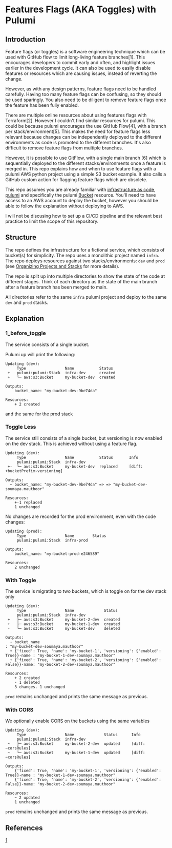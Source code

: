 # Features Flags (AKA Toggles) with Pulumi

## Introduction

Feature flags (or toggles) is a software engineering technique which can be used with GitHub flow to limit long-living feature branches[1]. This encourages developers to commit early and often, and highlight issues earlier in the development cycle. It can also be used to easily disable features or resources which are causing issues, instead of reverting the change. 

However, as with any design patterns, feature flags need to be handled carefully. Having too many feature flags can be confusing, so they should be used sparingly. You also need to be diligent to remove feature flags once the feature has been fully enabled.

There are multiple online resources about using features flags with Terraform[2]. However I couldn't find similar resources for pulumi. This could be because pulumi encourages the use GitHub Flow[4], with a branch per stack/environment[5]. This makes the need for feature flags less relevant because changes can be independently deployed to the different environments as code is promoted to the different branches. It's also difficult to remove feature flags from multiple branches.

However, it is possible to use GitFlow, with a single main branch [6] which is sequentially deployed to the different stacks/environments once a feature is merged in. This repo explains how and when to use feature flags with a pulumi AWS python project using a simple S3 bucket example. It also calls a GitHub custom action for flagging feature flags which are obsolete.

This repo assumes you are already familiar with [infrastructure as code](), [pulumi](https://www.pulumi.com/docs/) and specifically the pulumi [Bucket](https://www.pulumi.com/registry/packages/aws/api-docs/s3/bucket/) resource. You'll need to have access to an AWS account to deploy the bucket, however you should be able to follow the explanation without deploying to AWS. 

I will not be discusing how to set up a CI/CD pipeline and the relevant best practice to limit the scope of this repository.

## Structure

The repo defines the infrastructure for a fictional service, which consists of bucket(s) for simplicity. The repo uses a monolithic project named `infra`. The repo deploys resources against two stacks/environments: `dev` and `prod` (see [Organizing Projects and Stacks](https://www.pulumi.com/docs/guides/organizing-projects-stacks/) for more details).

The repo is split up into multiple directories to show the state of the code at different stages. Think of each directory as the state of the main branch after a feature branch has been merged to main. 

All directories refer to the same `infra` pulumi project and deploy to the same `dev` and `prod` stacks.

## Explanation

### 1_before_toggle

The service consists of a single bucket. 

Pulumi up will print the following:

```
Updating (dev):
     Type                 Name           Status      
 +   pulumi:pulumi:Stack  infra-dev      created     
 +   └─ aws:s3:Bucket     my-bucket-dev  created     
 
Outputs:
    bucket_name: "my-bucket-dev-9be74da"

Resources:
    + 2 created
```

and the same for the prod stack

### Toggle Less

The service still consists of a single bucket, but versioning is now enabled on the dev stack. This is achieved without using a feature flag.

```
Updating (dev):
     Type                 Name           Status       Info
     pulumi:pulumi:Stack  infra-dev                   
 +-  └─ aws:s3:Bucket     my-bucket-dev  replaced     [diff: +bucketPrefix~versioning]
 
Outputs:
  ~ bucket_name: "my-bucket-dev-9be74da" => => "my-bucket-dev-soumaya.mauthoor"

Resources:
    +-1 replaced
    1 unchanged
```

No changes are recorded for the prod environment, even with the code changes:

```
Updating (prod):
     Type                 Name        Status     
     pulumi:pulumi:Stack  infra-prod             
 
Outputs:
    bucket_name: "my-bucket-prod-e246589"

Resources:
    2 unchanged
```

### With Toggle

The service is migrating to two buckets, which is toggle on for the dev stack only

```
Updating (dev):
     Type                 Name             Status      
     pulumi:pulumi:Stack  infra-dev                    
 +   ├─ aws:s3:Bucket     my-bucket-2-dev  created     
 +   ├─ aws:s3:Bucket     my-bucket-1-dev  created     
 -   └─ aws:s3:Bucket     my-bucket-dev    deleted     
 
Outputs:
  - bucket_name                                                                  : "my-bucket-dev-soumaya.mauthoor"
  + {'fixed': True, 'name': 'my-bucket-1', 'versioning': {'enabled': True}}-name : "my-bucket-1-dev-soumaya.mauthoor"
  + {'fixed': True, 'name': 'my-bucket-2', 'versioning': {'enabled': False}}-name: "my-bucket-2-dev-soumaya.mauthoor"

Resources:
    + 2 created
    - 1 deleted
    3 changes. 1 unchanged
```

`prod` remains unchanged and prints the same message as previous.

### With CORS

We optionally enable CORS on the buckets using the same variables

```
Updating (dev):
     Type                 Name             Status      Info
     pulumi:pulumi:Stack  infra-dev                    
 ~   ├─ aws:s3:Bucket     my-bucket-2-dev  updated     [diff: ~corsRules]
 ~   └─ aws:s3:Bucket     my-bucket-1-dev  updated     [diff: ~corsRules]
 
Outputs:
    {'fixed': True, 'name': 'my-bucket-1', 'versioning': {'enabled': True}}-name : "my-bucket-1-dev-soumaya.mauthoor"
    {'fixed': True, 'name': 'my-bucket-2', 'versioning': {'enabled': False}}-name: "my-bucket-2-dev-soumaya.mauthoor"

Resources:
    ~ 2 updated
    1 unchanged
```

`prod` remains unchanged and prints the same message as previous.



## References

[1](https://github.blog/2021-04-27-ship-code-faster-safer-feature-flags/)
